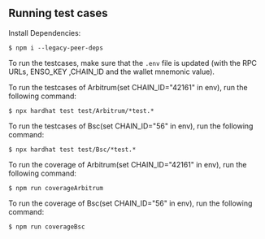 ## Running test cases

Install Dependencies:

```
$ npm i --legacy-peer-deps
```

To run the testcases, make sure that the `.env` file is updated (with the RPC URLs, ENSO_KEY ,CHAIN_ID and the wallet mnemonic value).

To run the testcases of Arbitrum(set CHAIN_ID="42161" in env), run the following command:

```
$ npx hardhat test test/Arbitrum/*test.*
```

To run the testcases of Bsc(set CHAIN_ID="56" in env), run the following command:

```
$ npx hardhat test test/Bsc/*test.*
```

To run the coverage of Arbitrum(set CHAIN_ID="42161" in env), run the following command:

```
$ npm run coverageArbitrum
```

To run the coverage of Bsc(set CHAIN_ID="56" in env), run the following command:

```
$ npm run coverageBsc
```